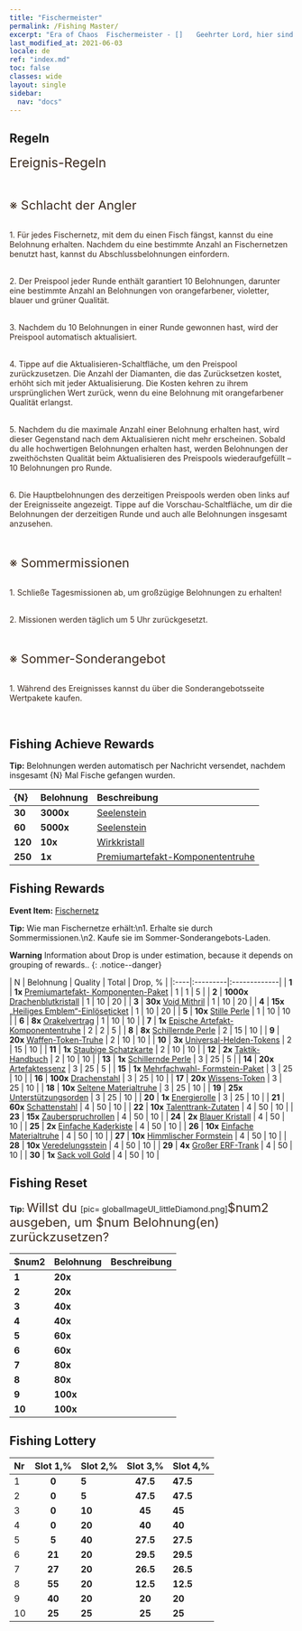 ```yaml
---
title: "Fischermeister"
permalink: /Fishing Master/
excerpt: "Era of Chaos  Fischermeister - []　　Geehrter Lord, hier sind die Abschlussbelohnungen für den Fischermeister-Versuch. Jetzt ansehen.[]"
last_modified_at: 2021-06-03
locale: de
ref: "index.md"
toc: false
classes: wide
layout: single
sidebar:
  nav: "docs"
---
```




## Regeln

  <span style="color: #3c2a1e;font-size:23px">Ereignis-Regeln</span><br/>

<br/>  <span style="color: #3c2a1e;font-size:23px"></span><br/><span style="color: #3c2a1e;font-size:22px">※ Schlacht der Angler</span><br/>

<br/>  <span style="color: #3c2a1e">1. Für jedes Fischernetz, mit dem du einen Fisch fängst, kannst du eine Belohnung erhalten. Nachdem du eine bestimmte Anzahl an Fischernetzen benutzt hast, kannst du Abschlussbelohnungen einfordern.</span><br/>

<br/>  <span style="color: #3c2a1e">2. Der Preispool jeder Runde enthält garantiert 10 Belohnungen, darunter eine bestimmte Anzahl an Belohnungen von orangefarbener, violetter, blauer und grüner Qualität.</span><br/>

<br/>  <span style="color: #3c2a1e">3. Nachdem du 10 Belohnungen in einer Runde gewonnen hast, wird der Preispool automatisch aktualisiert.</span><br/>

<br/>  <span style="color: #3c2a1e">4. Tippe auf die Aktualisieren-Schaltfläche, um den Preispool zurückzusetzen. Die Anzahl der Diamanten, die das Zurücksetzen kostet, erhöht sich mit jeder Aktualisierung. Die Kosten kehren zu ihrem ursprünglichen Wert zurück, wenn du eine Belohnung mit orangefarbener Qualität erlangst.</span><br/>

<br/>  <span style="color: #3c2a1e">5. Nachdem du die maximale Anzahl einer Belohnung erhalten hast, wird dieser Gegenstand nach dem Aktualisieren nicht mehr erscheinen. Sobald du alle hochwertigen Belohnungen erhalten hast, werden Belohnungen der zweithöchsten Qualität beim Aktualisieren des Preispools wiederaufgefüllt – 10 Belohnungen pro Runde.</span>

<br/>  <span style="color: #3c2a1e">6. Die Hauptbelohnungen des derzeitigen Preispools werden oben links auf der Ereignisseite angezeigt. Tippe auf die Vorschau-Schaltfläche, um dir die Belohnungen der derzeitigen Runde und auch alle Belohnungen insgesamt anzusehen.</span><br/>

<br/>  <span style="color: #3c2a1e;font-size:23px"> </span><br/><span style="color: #3c2a1e;font-size:22px">※ Sommermissionen</span><br/>

<br/>  <span style="color: #3c2a1e">1. Schließe Tagesmissionen ab, um großzügige Belohnungen zu erhalten!</span><br/>

<br/>  <span style="color: #3c2a1e">2. Missionen werden täglich um 5 Uhr zurückgesetzt.</span><br/>

<br/>  <span style="color: #3c2a1e;font-size:23px"> </span><br/><span style="color: #3c2a1e;font-size:22px">※ Sommer-Sonderangebot</span><br/>

<br/>  <span style="color: #3c2a1e">1. Während des Ereignisses kannst du über die Sonderangebotsseite Wertpakete kaufen.</span><br/>

<br/>

## Fishing Achieve Rewards

  **Tip:** Belohnungen werden automatisch per Nachricht versendet, nachdem insgesamt {N} Mal Fische gefangen wurden.

  |  {N}  |  Belohnung  | Beschreibung  |
  |:----|:---------|:-------------|
  | **30** |  **3000x** | [Seelenstein ](/ItemsDE/con_923/) | Seelensteine erhält man, indem man Heilige Embleme zerlegt. Man erhält dafür Gegenstände im Emblemladen.  |
  | **60** |  **5000x** | [Seelenstein ](/ItemsDE/con_923/) | Seelensteine erhält man, indem man Heilige Embleme zerlegt. Man erhält dafür Gegenstände im Emblemladen.  |
  | **120** |  **10x** | [Wirkkristall](/ItemsDE/art_189/) | Ein Fähigkeitenkristall, hergestellt in einer alten Gießerei. Unentbehrliches Material für die Aufwertung höherer Kombo-Artefakte.  |
  | **250** |  **1x** | [Premiumartefakt-​Komponententruhe](/ItemsDE/con_1874/) | Gewährt eines der folgenden zur Auswahl: 1 Drachenkönig-Komponententruhe, 1 Himmels-Komponententruhe, 1 Edensplitter-Komponententruhe oder 1 Weltuntergangs-Komponententruhe.  |


## Fishing Rewards

  **Event Item:** [Fischernetz](/de/Items/con_2148/)

  **Tip:** Wie man Fischernetze erhält:\n1. Erhalte sie durch Sommermissionen.\n2. Kaufe sie im Sommer-Sonderangebots-Laden.

**Warning** Information about Drop is under estimation, because it depends on grouping of rewards..
{: .notice--danger}

  |  N  |  Belohnung  | Quality  |  Total  | Drop, % |
  |:----|:---------|:-------------|
  | **1** |  **1x** [Premiumartefakt- Komponenten-Paket](/ItemsDE/con_1507/) | 1 | 1 | 5 |
  | **2** |  **1000x** [Drachenblutkristall](/ItemsDE/con_879/) | 1 | 10 | 20 |
  | **3** |  **30x** [Void Mithril](/ItemsDE/con_817/) | 1 | 10 | 20 |
  | **4** |  **15x** [„Heiliges Emblem“-Einlöseticket](/ItemsDE/con_513/) | 1 | 10 | 20 |
  | **5** |  **10x** [Stille Perle](/ItemsDE/con_2135/) | 1 | 10 | 10 |
  | **6** |  **8x** [Orakelvertrag](/ItemsDE/con_816/) | 1 | 10 | 10 |
  | **7** |  **1x** [Epische Artefakt-Komponententruhe](/ItemsDE/con_1926/) | 2 | 2 | 5 |
  | **8** |  **8x** [Schillernde Perle](/ItemsDE/con_527/) | 2 | 15 | 10 |
  | **9** |  **20x** [Waffen-Token-Truhe](/ItemsDE/con_1367/) | 2 | 10 | 10 |
  | **10** |  **3x** [Universal-Helden-Tokens](/ItemsDE/her_358/) | 2 | 15 | 10 |
  | **11** |  **1x** [Staubige Schatzkarte](/ItemsDE/con_1156/) | 2 | 10 | 10 |
  | **12** |  **2x** [Taktik-Handbuch](/ItemsDE/unk_2115/) | 2 | 10 | 10 |
  | **13** |  **1x** [Schillernde Perle](/ItemsDE/con_527/) | 3 | 25 | 5 |
  | **14** |  **20x** [Artefaktessenz](/ItemsDE/con_905/) | 3 | 25 | 5 |
  | **15** |  **1x** [Mehrfachwahl- Formstein-Paket](/ItemsDE/con_1480/) | 3 | 25 | 10 |
  | **16** |  **100x** [Drachenstahl](/ItemsDE/con_880/) | 3 | 25 | 10 |
  | **17** |  **20x** [Wissens-Token](/ItemsDE/con_911/) | 3 | 25 | 10 |
  | **18** |  **10x** [Seltene Materialtruhe](/ItemsDE/con_757/) | 3 | 25 | 10 |
  | **19** |  **25x** [Unterstützungsorden](/ItemsDE/unk_2116/) | 3 | 25 | 10 |
  | **20** |  **1x** [Energierolle](/ItemsDE/con_830/) | 3 | 25 | 10 |
  | **21** |  **60x** [Schattenstahl](/ItemsDE/con_881/) | 4 | 50 | 10 |
  | **22** |  **10x** [Talenttrank-Zutaten](/ItemsDE/con_1120/) | 4 | 50 | 10 |
  | **23** |  **15x** [Zauberspruchrollen](/ItemsDE/con_694/) | 4 | 50 | 10 |
  | **24** |  **2x** [Blauer Kristall](/ItemsDE/con_716/) | 4 | 50 | 10 |
  | **25** |  **2x** [Einfache Kaderkiste](/ItemsDE/con_774/) | 4 | 50 | 10 |
  | **26** |  **10x** [Einfache Materialtruhe](/ItemsDE/con_756/) | 4 | 50 | 10 |
  | **27** |  **10x** [Himmlischer Formstein](/ItemsDE/art_188/) | 4 | 50 | 10 |
  | **28** |  **10x** [Veredelungsstein](/ItemsDE/con_814/) | 4 | 50 | 10 |
  | **29** |  **4x** [Großer ERF-Trank](/ItemsDE/con_702/) | 4 | 50 | 10 |
  | **30** |  **1x** [Sack voll Gold](/ItemsDE/con_714/) | 4 | 50 | 10 |


## Fishing Reset

  **Tip:** <span style="color: #3c2a1e;font-size:22px">Willst du </span>[pic= globalImageUI_littleDiamond.png]</span><span style="color: #3c2a1e;font-size:22px">$num2</span><span style="color: #3c2a1e;font-size:22px"> ausgeben, um $num Belohnung(en) zurückzusetzen?</span>

  | $num2  |  Belohnung  | Beschreibung  |
  |:----|:---------|:-------------|
  | **1** |  **20x** | <i class="fas fa-gem"/> |  |
  | **2** |  **20x** | <i class="fas fa-gem"/> |  |
  | **3** |  **40x** | <i class="fas fa-gem"/> |  |
  | **4** |  **40x** | <i class="fas fa-gem"/> |  |
  | **5** |  **60x** | <i class="fas fa-gem"/> |  |
  | **6** |  **60x** | <i class="fas fa-gem"/> |  |
  | **7** |  **80x** | <i class="fas fa-gem"/> |  |
  | **8** |  **80x** | <i class="fas fa-gem"/> |  |
  | **9** |  **100x** | <i class="fas fa-gem"/> |  |
  | **10** |  **100x** | <i class="fas fa-gem"/> |  |


## Fishing Lottery

  |  Nr  | Slot 1,% | Slot 2,% | Slot 3,% | Slot 4,% |
  |:-----|:------:|:-------|:------:|:-------|
  | 1 | **0** | **5** | **47.5** | **47.5** |
  | 2 | **0** | **5** | **47.5** | **47.5** |
  | 3 | **0** | **10** | **45** | **45** |
  | 4 | **0** | **20** | **40** | **40** |
  | 5 | **5** | **40** | **27.5** | **27.5** |
  | 6 | **21** | **20** | **29.5** | **29.5** |
  | 7 | **27** | **20** | **26.5** | **26.5** |
  | 8 | **55** | **20** | **12.5** | **12.5** |
  | 9 | **40** | **20** | **20** | **20** |
  | 10 | **25** | **25** | **25** | **25** |
